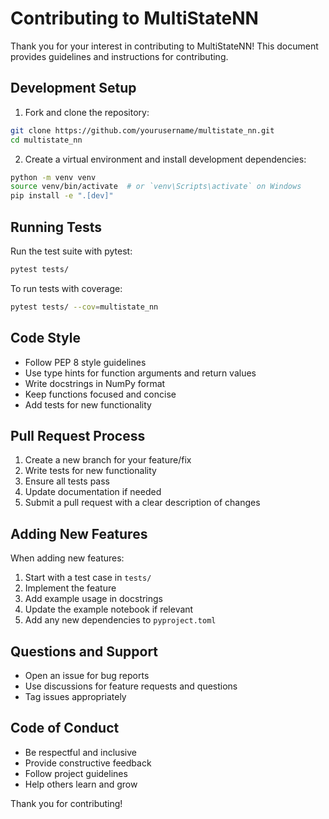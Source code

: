 # Contributing to MultiStateNN

Thank you for your interest in contributing to MultiStateNN! This document provides guidelines and instructions for contributing.

## Development Setup

1. Fork and clone the repository:
```bash
git clone https://github.com/yourusername/multistate_nn.git
cd multistate_nn
```

2. Create a virtual environment and install development dependencies:
```bash
python -m venv venv
source venv/bin/activate  # or `venv\Scripts\activate` on Windows
pip install -e ".[dev]"
```

## Running Tests

Run the test suite with pytest:
```bash
pytest tests/
```

To run tests with coverage:
```bash
pytest tests/ --cov=multistate_nn

```

## Code Style

- Follow PEP 8 style guidelines
- Use type hints for function arguments and return values
- Write docstrings in NumPy format
- Keep functions focused and concise
- Add tests for new functionality

## Pull Request Process

1. Create a new branch for your feature/fix
2. Write tests for new functionality
3. Ensure all tests pass
4. Update documentation if needed
5. Submit a pull request with a clear description of changes

## Adding New Features

When adding new features:

1. Start with a test case in `tests/`
2. Implement the feature
3. Add example usage in docstrings
4. Update the example notebook if relevant
5. Add any new dependencies to `pyproject.toml`

## Questions and Support

- Open an issue for bug reports
- Use discussions for feature requests and questions
- Tag issues appropriately

## Code of Conduct

- Be respectful and inclusive
- Provide constructive feedback
- Follow project guidelines
- Help others learn and grow

Thank you for contributing!